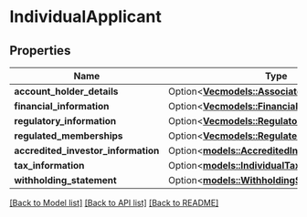 # IndividualApplicant

## Properties

Name | Type | Description | Notes
------------ | ------------- | ------------- | -------------
**account_holder_details** | Option<[**Vec<models::AssociatedIndividual>**](AssociatedIndividual.md)> |  | [optional]
**financial_information** | Option<[**Vec<models::FinancialInformation>**](FinancialInformation.md)> |  | [optional]
**regulatory_information** | Option<[**Vec<models::RegulatoryInformation>**](RegulatoryInformation.md)> |  | [optional]
**regulated_memberships** | Option<[**Vec<models::RegulatedMembership>**](RegulatedMembership.md)> |  | [optional]
**accredited_investor_information** | Option<[**models::AccreditedInvestorInformation**](AccreditedInvestorInformation.md)> |  | [optional]
**tax_information** | Option<[**models::IndividualTaxInformation**](IndividualTaxInformation.md)> |  | [optional]
**withholding_statement** | Option<[**models::WithholdingStatementType**](WithholdingStatementType.md)> |  | [optional]

[[Back to Model list]](../README.md#documentation-for-models) [[Back to API list]](../README.md#documentation-for-api-endpoints) [[Back to README]](../README.md)
